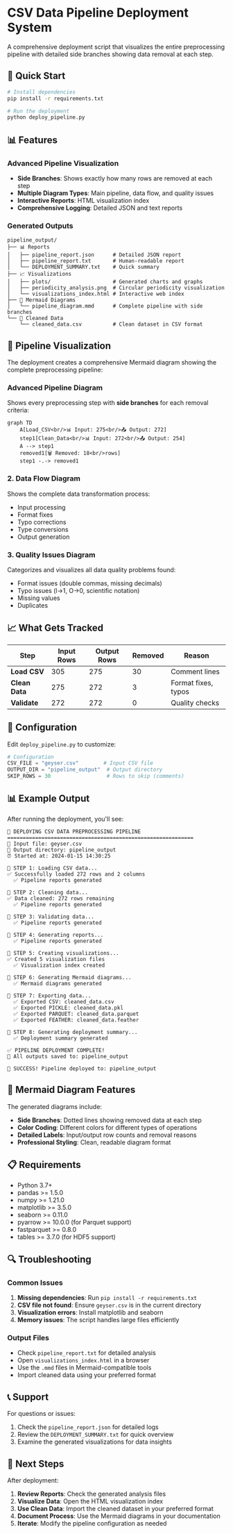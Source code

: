 # CSV Data Pipeline Deployment System

A comprehensive deployment script that visualizes the entire preprocessing pipeline with detailed side branches showing data removal at each step.

## 🚀 Quick Start

```bash
# Install dependencies
pip install -r requirements.txt

# Run the deployment
python deploy_pipeline.py
```

## 📊 Features

### Advanced Pipeline Visualization
- **Side Branches**: Shows exactly how many rows are removed at each step
- **Multiple Diagram Types**: Main pipeline, data flow, and quality issues
- **Interactive Reports**: HTML visualization index
- **Comprehensive Logging**: Detailed JSON and text reports

### Generated Outputs
```
pipeline_output/
├── 📊 Reports
│   ├── pipeline_report.json      # Detailed JSON report
│   ├── pipeline_report.txt       # Human-readable report
│   └── DEPLOYMENT_SUMMARY.txt    # Quick summary
├── 📈 Visualizations
│   ├── plots/                    # Generated charts and graphs
│   ├── periodicity_analysis.png  # Circular periodicity visualization
│   └── visualizations_index.html # Interactive web index
├── 🎨 Mermaid Diagrams
│   └── pipeline_diagram.mmd      # Complete pipeline with side branches
└── 💾 Cleaned Data
    └── cleaned_data.csv          # Clean dataset in CSV format
```

## 🎯 Pipeline Visualization

The deployment creates a comprehensive Mermaid diagram showing the complete preprocessing pipeline:

### Advanced Pipeline Diagram
Shows every preprocessing step with **side branches** for each removal criteria:
```mermaid
graph TD
    A[Load_CSV<br/>📊 Input: 275<br/>📤 Output: 272]
    step1[Clean_Data<br/>📊 Input: 272<br/>📤 Output: 254]
    A --> step1
    removed1[🗑️ Removed: 18<br/>rows]
    step1 -.-> removed1
```

### 2. Data Flow Diagram
Shows the complete data transformation process:
- Input processing
- Format fixes
- Typo corrections
- Type conversions
- Output generation

### 3. Quality Issues Diagram
Categorizes and visualizes all data quality problems found:
- Format issues (double commas, missing decimals)
- Typo issues (l→1, O→0, scientific notation)
- Missing values
- Duplicates

## 📈 What Gets Tracked

| Step | Input Rows | Output Rows | Removed | Reason |
|------|------------|-------------|---------|---------|
| **Load CSV** | 305 | 275 | 30 | Comment lines |
| **Clean Data** | 275 | 272 | 3 | Format fixes, typos |
| **Validate** | 272 | 272 | 0 | Quality checks |

## 🔧 Configuration

Edit `deploy_pipeline.py` to customize:

```python
# Configuration
CSV_FILE = "geyser.csv"        # Input CSV file
OUTPUT_DIR = "pipeline_output"  # Output directory
SKIP_ROWS = 30                  # Rows to skip (comments)
```

## 📊 Example Output

After running the deployment, you'll see:

```
🚀 DEPLOYING CSV DATA PREPROCESSING PIPELINE
============================================================
📁 Input file: geyser.csv
📁 Output directory: pipeline_output
⏰ Started at: 2024-01-15 14:30:25

🔄 STEP 1: Loading CSV data...
✅ Successfully loaded 272 rows and 2 columns
  ✅ Pipeline reports generated

🔄 STEP 2: Cleaning data...
✅ Data cleaned: 272 rows remaining
  ✅ Pipeline reports generated

🔄 STEP 3: Validating data...
  ✅ Pipeline reports generated

🔄 STEP 4: Generating reports...
  ✅ Pipeline reports generated

🔄 STEP 5: Creating visualizations...
✅ Created 5 visualization files
  ✅ Visualization index created

🔄 STEP 6: Generating Mermaid diagrams...
  ✅ Mermaid diagrams generated

🔄 STEP 7: Exporting data...
  ✅ Exported CSV: cleaned_data.csv
  ✅ Exported PICKLE: cleaned_data.pkl
  ✅ Exported PARQUET: cleaned_data.parquet
  ✅ Exported FEATHER: cleaned_data.feather

🔄 STEP 8: Generating deployment summary...
  ✅ Deployment summary generated

✅ PIPELINE DEPLOYMENT COMPLETE!
📁 All outputs saved to: pipeline_output

🎉 SUCCESS! Pipeline deployed to: pipeline_output
```

## 🎨 Mermaid Diagram Features

The generated diagrams include:

- **Side Branches**: Dotted lines showing removed data at each step
- **Color Coding**: Different colors for different types of operations
- **Detailed Labels**: Input/output row counts and removal reasons
- **Professional Styling**: Clean, readable diagram format

## 📋 Requirements

- Python 3.7+
- pandas >= 1.5.0
- numpy >= 1.21.0
- matplotlib >= 3.5.0
- seaborn >= 0.11.0
- pyarrow >= 10.0.0 (for Parquet support)
- fastparquet >= 0.8.0
- tables >= 3.7.0 (for HDF5 support)

## 🔍 Troubleshooting

### Common Issues

1. **Missing dependencies**: Run `pip install -r requirements.txt`
2. **CSV file not found**: Ensure `geyser.csv` is in the current directory
3. **Visualization errors**: Install matplotlib and seaborn
4. **Memory issues**: The script handles large files efficiently

### Output Files

- Check `pipeline_report.txt` for detailed analysis
- Open `visualizations_index.html` in a browser
- Use the `.mmd` files in Mermaid-compatible tools
- Import cleaned data using your preferred format

## 📞 Support

For questions or issues:
1. Check the `pipeline_report.json` for detailed logs
2. Review the `DEPLOYMENT_SUMMARY.txt` for quick overview
3. Examine the generated visualizations for data insights

## 🎯 Next Steps

After deployment:
1. **Review Reports**: Check the generated analysis files
2. **Visualize Data**: Open the HTML visualization index
3. **Use Clean Data**: Import the cleaned dataset in your preferred format
4. **Document Process**: Use the Mermaid diagrams in your documentation
5. **Iterate**: Modify the pipeline configuration as needed
